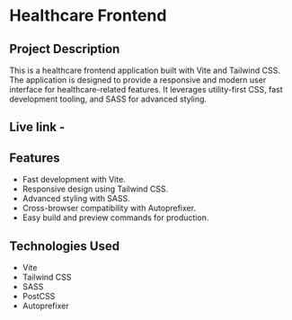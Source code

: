# Healthcare Frontend

## Project Description

This is a healthcare frontend application built with Vite and Tailwind CSS. The application is designed to provide a responsive and modern user interface for healthcare-related features. It leverages utility-first CSS, fast development tooling, and SASS for advanced styling.

## Live link - 

## Features

- Fast development with Vite.
- Responsive design using Tailwind CSS.
- Advanced styling with SASS.
- Cross-browser compatibility with Autoprefixer.
- Easy build and preview commands for production.

## Technologies Used

- Vite
- Tailwind CSS
- SASS
- PostCSS
- Autoprefixer

